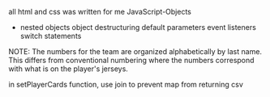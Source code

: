 all html and css was written for me
JavaScript-Objects
 - nested objects
 object destructuring
 default parameters
 event listeners
 switch statements

NOTE: The numbers for the team are organized alphabetically by last name. This differs from conventional numbering where the numbers correspond with what is on the player's jerseys.

in setPlayerCards function, use join to prevent map from returning csv
